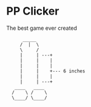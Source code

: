 # PP Clicker
The best game ever created
```
      _____
     /  |  \
     \     /
     |     | ---+
     |     |    |
     |     |    |
     |     |    +--- 6 inches
     |     |    |
     |     | ---+
   ____   ____
  /    \ /    \
  \____/ \____/
  ```